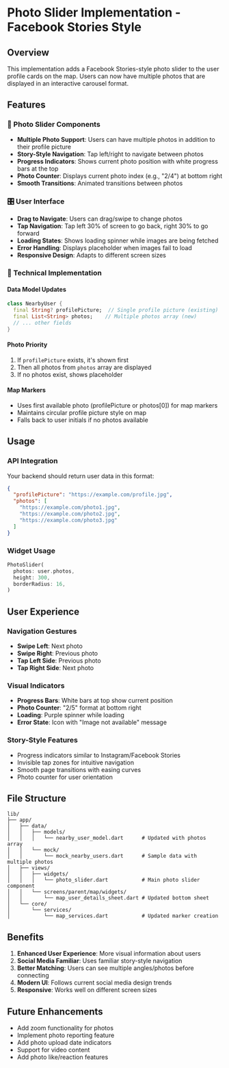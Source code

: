 # Photo Slider Implementation - Facebook Stories Style

## Overview

This implementation adds a Facebook Stories-style photo slider to the user profile cards on the map. Users can now have multiple photos that are displayed in an interactive carousel format.

## Features

### 📸 Photo Slider Components

- **Multiple Photo Support**: Users can have multiple photos in addition to their profile picture
- **Story-Style Navigation**: Tap left/right to navigate between photos
- **Progress Indicators**: Shows current photo position with white progress bars at the top
- **Photo Counter**: Displays current photo index (e.g., "2/4") at bottom right
- **Smooth Transitions**: Animated transitions between photos

### 🎛️ User Interface

- **Drag to Navigate**: Users can drag/swipe to change photos
- **Tap Navigation**: Tap left 30% of screen to go back, right 30% to go forward  
- **Loading States**: Shows loading spinner while images are being fetched
- **Error Handling**: Displays placeholder when images fail to load
- **Responsive Design**: Adapts to different screen sizes

### 🔧 Technical Implementation

#### Data Model Updates

```dart
class NearbyUser {
  final String? profilePicture;  // Single profile picture (existing)
  final List<String> photos;    // Multiple photos array (new)
  // ... other fields
}
```

#### Photo Priority

1. If `profilePicture` exists, it's shown first
2. Then all photos from `photos` array are displayed
3. If no photos exist, shows placeholder

#### Map Markers

- Uses first available photo (profilePicture or photos[0]) for map markers
- Maintains circular profile picture style on map
- Falls back to user initials if no photos available

## Usage

### API Integration

Your backend should return user data in this format:

```json
{
  "profilePicture": "https://example.com/profile.jpg",
  "photos": [
    "https://example.com/photo1.jpg",
    "https://example.com/photo2.jpg",
    "https://example.com/photo3.jpg"
  ]
}
```

### Widget Usage

```dart
PhotoSlider(
  photos: user.photos,
  height: 300,
  borderRadius: 16,
)
```

## User Experience

### Navigation Gestures

- **Swipe Left**: Next photo
- **Swipe Right**: Previous photo  
- **Tap Left Side**: Previous photo
- **Tap Right Side**: Next photo

### Visual Indicators

- **Progress Bars**: White bars at top show current position
- **Photo Counter**: "2/5" format at bottom right
- **Loading**: Purple spinner while loading
- **Error State**: Icon with "Image not available" message

### Story-Style Features

- Progress indicators similar to Instagram/Facebook Stories
- Invisible tap zones for intuitive navigation
- Smooth page transitions with easing curves
- Photo counter for user orientation

## File Structure

```
lib/
├── app/
│   ├── data/
│   │   ├── models/
│   │   │   └── nearby_user_model.dart      # Updated with photos array
│   │   └── mock/
│   │       └── mock_nearby_users.dart      # Sample data with multiple photos
│   ├── views/
│   │   ├── widgets/
│   │   │   └── photo_slider.dart           # Main photo slider component
│   │   └── screens/parent/map/widgets/
│   │       └── map_user_details_sheet.dart # Updated bottom sheet
│   └── core/
│       └── services/
│           └── map_services.dart           # Updated marker creation
```

## Benefits

1. **Enhanced User Experience**: More visual information about users
2. **Social Media Familiar**: Uses familiar story-style navigation
3. **Better Matching**: Users can see multiple angles/photos before connecting
4. **Modern UI**: Follows current social media design trends
5. **Responsive**: Works well on different screen sizes

## Future Enhancements

- Add zoom functionality for photos
- Implement photo reporting feature
- Add photo upload date indicators
- Support for video content
- Add photo like/reaction features
